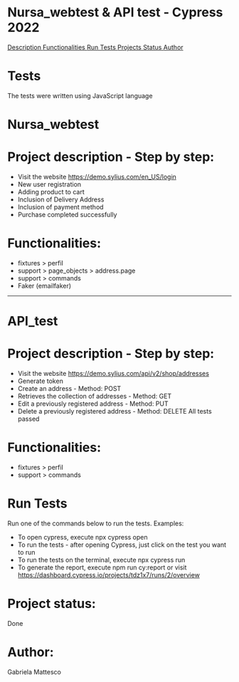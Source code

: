 # Nursa_webtest & API test - Cypress 2022

<a href="#description">Description  </a> 
<a href="#functionalities">Functionalities  </a>
<a href="#runtests">Run Tests  </a> 
<a href="#projectstatus">Projects Status  </a> 
<a href="#author">Author  </a> 

# Tests
The tests were written using JavaScript language

# Nursa_webtest
# Project description - Step by step:
- Visit the website https://demo.sylius.com/en_US/login
- New user registration
- Adding product to cart
- Inclusion of Delivery Address
- Inclusion of payment method
- Purchase completed successfully

# Functionalities: 
- fixtures > perfil
- support > page_objects > address.page
- support > commands
- Faker (emailfaker)

___________________________________________________________________________

# API_test
# Project description - Step by step:
- Visit the website https://demo.sylius.com/api/v2/shop/addresses
- Generate token
- Create an address - Method: POST
- Retrieves the collection of addresses - Method: GET
- Edit a previously registered address - Method: PUT
- Delete a previously registered address - Method: DELETE
All tests passed

# Functionalities: 
- fixtures > perfil
- support > commands

# Run Tests
Run one of the commands below to run the tests. Examples:
- To open cypress, execute npx cypress open
- To run the tests - after opening Cypress, just click on the test you want to run
- To run the tests on the terminal, execute npx cypress run
- To generate the report, execute npm run cy:report or visit https://dashboard.cypress.io/projects/tdz1x7/runs/2/overview

# Project status:
Done
# Author: 
Gabriela Mattesco






